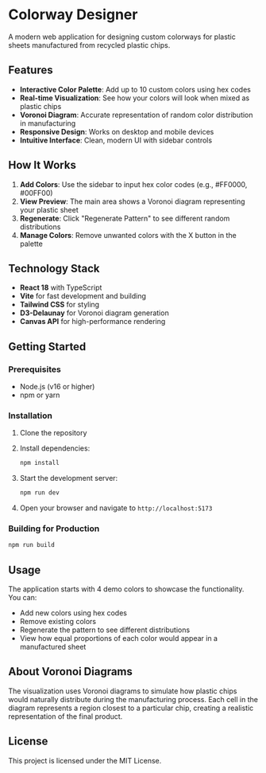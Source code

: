 # Colorway Designer

A modern web application for designing custom colorways for plastic sheets manufactured from recycled plastic chips.

## Features

- **Interactive Color Palette**: Add up to 10 custom colors using hex codes
- **Real-time Visualization**: See how your colors will look when mixed as plastic chips
- **Voronoi Diagram**: Accurate representation of random color distribution in manufacturing
- **Responsive Design**: Works on desktop and mobile devices
- **Intuitive Interface**: Clean, modern UI with sidebar controls

## How It Works

1. **Add Colors**: Use the sidebar to input hex color codes (e.g., #FF0000, #00FF00)
2. **View Preview**: The main area shows a Voronoi diagram representing your plastic sheet
3. **Regenerate**: Click "Regenerate Pattern" to see different random distributions
4. **Manage Colors**: Remove unwanted colors with the X button in the palette

## Technology Stack

- **React 18** with TypeScript
- **Vite** for fast development and building
- **Tailwind CSS** for styling
- **D3-Delaunay** for Voronoi diagram generation
- **Canvas API** for high-performance rendering

## Getting Started

### Prerequisites

- Node.js (v16 or higher)
- npm or yarn

### Installation

1. Clone the repository
2. Install dependencies:
   ```bash
   npm install
   ```

3. Start the development server:
   ```bash
   npm run dev
   ```

4. Open your browser and navigate to `http://localhost:5173`

### Building for Production

```bash
npm run build
```

## Usage

The application starts with 4 demo colors to showcase the functionality. You can:

- Add new colors using hex codes
- Remove existing colors
- Regenerate the pattern to see different distributions
- View how equal proportions of each color would appear in a manufactured sheet

## About Voronoi Diagrams

The visualization uses Voronoi diagrams to simulate how plastic chips would naturally distribute during the manufacturing process. Each cell in the diagram represents a region closest to a particular chip, creating a realistic representation of the final product.

## License

This project is licensed under the MIT License.